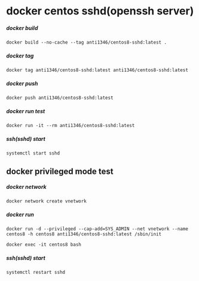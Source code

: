 # docker centos sshd(openssh server)

##### docker build
```
docker build --no-cache --tag anti1346/centos8-sshd:latest .
```
##### docker tag
```
docker tag anti1346/centos8-sshd:latest anti1346/centos8-sshd:latest
```
##### docker push
```
docker push anti1346/centos8-sshd:latest
```
##### docker run test
```
docker run -it --rm anti1346/centos8-sshd:latest
```
##### ssh(sshd) start
```
systemctl start sshd
```

## docker privileged mode test
##### docker network
```
docker network create vnetwork
```
##### docker run
```
docker run -d --privileged --cap-add=SYS_ADMIN --net vnetwork --name centos8 -h centos8 anti1346/centos8-sshd:latest /sbin/init
```
```
docker exec -it centos8 bash
```
##### ssh(sshd) start
```
systemctl restart sshd
```
